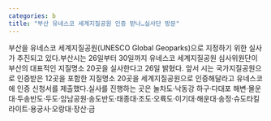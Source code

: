 ```yaml
---
categories: b
title: "부산 유네스코 세계지질공원 인증 받나…실사단 방문"
---
```

부산을 유네스코 세계지질공원(UNESCO Global Geoparks)으로 지정하기 위한 실사가 추진되고 있다.부산시는 26일부터 30일까지 유네스코 세계지질공원 심사위원단이 부산의 대표적인 지질명소 20곳을 실사한다고 26일 밝혔다. 앞서 시는 국가지질공원으로 인증받은 12곳을 포함한 지질명소 20곳을 세계지질공원으로 인증해달라고 유네스코에 인증 신청서를 제출했다.실사를 진행하는 곳은 눌차도·낙동강 하구·다대포 해변·몰운대·두송반도·두도·암남공원·송도반도·태종대·조도·오륙도·이기대·해운대·송정·슈도타킬라이트·용궁사·오랑대·장산·금